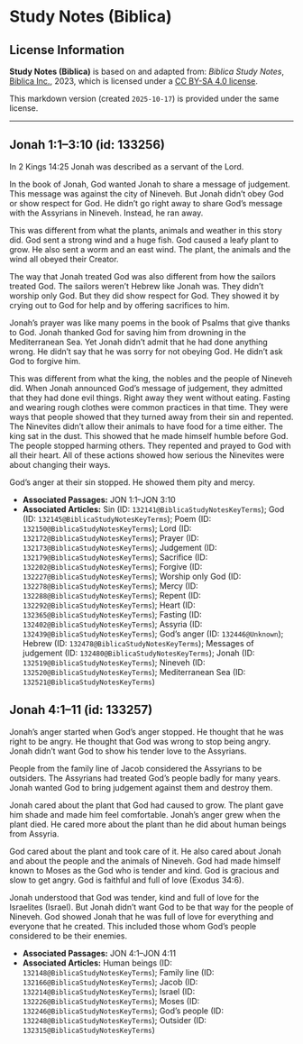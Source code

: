 # Study Notes (Biblica)

## License Information

**Study Notes (Biblica)** is based on and adapted from: _Biblica Study Notes_, [Biblica Inc.](https://www.biblica.com/), 2023, which is licensed under a [CC BY-SA 4.0 license](https://creativecommons.org/licenses/by-sa/4.0/legalcode.en).

This markdown version (created `2025-10-17`) is provided under the same license.



--------------------------------

## Jonah 1:1–3:10 (id: 133256)

In 2 Kings 14:25 Jonah was described as a servant of the Lord.

In the book of Jonah, God wanted Jonah to share a message of judgement. This message was against the city of Nineveh. But Jonah didn’t obey God or show respect for God. He didn’t go right away to share God’s message with the Assyrians in Nineveh. Instead, he ran away.

This was different from what the plants, animals and weather in this story did. God sent a strong wind and a huge fish. God caused a leafy plant to grow. He also sent a worm and an east wind. The plant, the animals and the wind all obeyed their Creator.

The way that Jonah treated God was also different from how the sailors treated God. The sailors weren’t Hebrew like Jonah was. They didn’t worship only God. But they did show respect for God. They showed it by crying out to God for help and by offering sacrifices to him.

Jonah’s prayer was like many poems in the book of Psalms that give thanks to God. Jonah thanked God for saving him from drowning in the Mediterranean Sea. Yet Jonah didn’t admit that he had done anything wrong. He didn’t say that he was sorry for not obeying God. He didn’t ask God to forgive him.

This was different from what the king, the nobles and the people of Nineveh did. When Jonah announced God’s message of judgement, they admitted that they had done evil things. Right away they went without eating. Fasting and wearing rough clothes were common practices in that time. They were ways that people showed that they turned away from their sin and repented. The Ninevites didn’t allow their animals to have food for a time either. The king sat in the dust. This showed that he made himself humble before God. The people stopped harming others. They repented and prayed to God with all their heart. All of these actions showed how serious the Ninevites were about changing their ways.

God’s anger at their sin stopped. He showed them pity and mercy.

* **Associated Passages:** JON 1:1–JON 3:10
* **Associated Articles:** Sin (ID: `132141@BiblicaStudyNotesKeyTerms`); God (ID: `132145@BiblicaStudyNotesKeyTerms`); Poem (ID: `132150@BiblicaStudyNotesKeyTerms`); Lord (ID: `132172@BiblicaStudyNotesKeyTerms`); Prayer (ID: `132173@BiblicaStudyNotesKeyTerms`); Judgement (ID: `132179@BiblicaStudyNotesKeyTerms`); Sacrifice (ID: `132202@BiblicaStudyNotesKeyTerms`); Forgive (ID: `132227@BiblicaStudyNotesKeyTerms`); Worship only God (ID: `132278@BiblicaStudyNotesKeyTerms`); Mercy (ID: `132288@BiblicaStudyNotesKeyTerms`); Repent (ID: `132292@BiblicaStudyNotesKeyTerms`); Heart (ID: `132365@BiblicaStudyNotesKeyTerms`); Fasting (ID: `132402@BiblicaStudyNotesKeyTerms`); Assyria (ID: `132439@BiblicaStudyNotesKeyTerms`); God’s anger (ID: `132446@Unknown`); Hebrew (ID: `132478@BiblicaStudyNotesKeyTerms`); Messages of judgement (ID: `132480@BiblicaStudyNotesKeyTerms`); Jonah (ID: `132519@BiblicaStudyNotesKeyTerms`); Nineveh (ID: `132520@BiblicaStudyNotesKeyTerms`); Mediterranean Sea (ID: `132521@BiblicaStudyNotesKeyTerms`)

## Jonah 4:1–11 (id: 133257)

Jonah’s anger started when God’s anger stopped. He thought that he was right to be angry. He thought that God was wrong to stop being angry. Jonah didn’t want God to show his tender love to the Assyrians.

People from the family line of Jacob considered the Assyrians to be outsiders. The Assyrians had treated God’s people badly for many years. Jonah wanted God to bring judgement against them and destroy them.

Jonah cared about the plant that God had caused to grow. The plant gave him shade and made him feel comfortable. Jonah’s anger grew when the plant died. He cared more about the plant than he did about human beings from Assyria.

God cared about the plant and took care of it. He also cared about Jonah and about the people and the animals of Nineveh. God had made himself known to Moses as the God who is tender and kind. God is gracious and slow to get angry. God is faithful and full of love (Exodus 34:6\).

Jonah understood that God was tender, kind and full of love for the Israelites (Israel). But Jonah didn’t want God to be that way for the people of Nineveh. God showed Jonah that he was full of love for everything and everyone that he created. This included those whom God’s people considered to be their enemies.

* **Associated Passages:** JON 4:1–JON 4:11
* **Associated Articles:** Human beings (ID: `132148@BiblicaStudyNotesKeyTerms`); Family line (ID: `132166@BiblicaStudyNotesKeyTerms`); Jacob (ID: `132214@BiblicaStudyNotesKeyTerms`); Israel (ID: `132226@BiblicaStudyNotesKeyTerms`); Moses (ID: `132246@BiblicaStudyNotesKeyTerms`); God’s people (ID: `132248@BiblicaStudyNotesKeyTerms`); Outsider (ID: `132315@BiblicaStudyNotesKeyTerms`)

